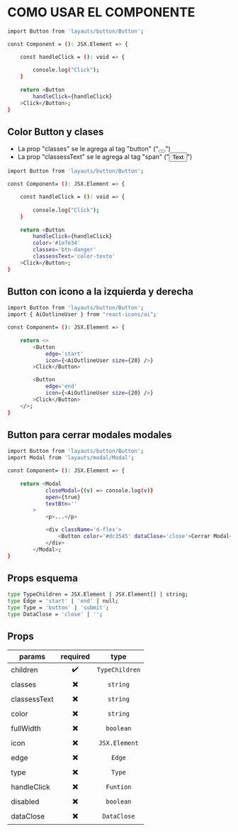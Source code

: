 # COMO USAR EL COMPONENTE

```sh
import Button from 'layauts/button/Button';

const Component = (): JSX.Element => {

    const handleClick = (): void => {
            
        console.log("Click");
    }
    
    return <Button
        handleClick={handleClick}
    >Click</Button>;
}
```

## Color Button y clases

- La prop "classes" se le agrega al tag "button" ("<button class="btn-danger"></button>")
- La prop "classessText" se le agrega al tag "span" ("<button class="btn-danger"><span class="color-texto">Text</span></button>")

```sh
import Button from 'layauts/button/Button';

const Component= (): JSX.Element => {

    const handleClick = (): void => {
            
        console.log("Click");
    }
    
    return <Button
        handleClick={handleClick}
        color='#1e7e34'
        classes='btn-danger'
        classessText='color-texto'
    >Click</Button>;
}
```

## Button con icono a la izquierda y derecha

```sh
import Button from 'layauts/button/Button';
import { AiOutlineUser } from "react-icons/ai";

const Component= (): JSX.Element => {
    
    return <>
        <Button
            edge='start'
            icon={<AiOutlineUser size={20} />}
        >Click</Button>

        <Button
            edge='end'
            icon={<AiOutlineUser size={20} />}
        >Click</Button>
    </>;
}
```

## Button para cerrar modales modales

```sh
import Button from 'layauts/button/Button';
import Modal from 'layauts/modal/Modal';

const Component= (): JSX.Element => {
    
    return <Modal
            closeModal={(v) => console.log(v)}
            open={true}
            textBtn=''
        >   
            <p>...</p>

            <div className='d-flex'>
                <Button color='#dc3545' dataClose='close'>Cerrar Modal</Button>
            </div>
        </Modal>;
}
```

## Props esquema

```sh
type TypeChildren = JSX.Element | JSX.Element[] | string;
type Edge = 'start' | 'end' | null;
type Type = 'button' | 'submit';
type DataClose = 'close' | '';
```

Props
-------

|   params     |         required          |    type        |
| ------------ | :-----------------------: | :------------: |
| children     | :heavy_check_mark:        | `TypeChildren` |
| classes      | :heavy_multiplication_x:  | `string`       |
| classessText | :heavy_multiplication_x:  | `string`       |
| color        | :heavy_multiplication_x:  | `string`       |
| fullWidth    | :heavy_multiplication_x:  | `boolean`      |
| icon         | :heavy_multiplication_x:  | `JSX.Element`  |
| edge         | :heavy_multiplication_x:  | `Edge`         |
| type         | :heavy_multiplication_x:  | `Type`         |
| handleClick  | :heavy_multiplication_x:  | `Funtion`      |
| disabled     | :heavy_multiplication_x:  | `boolean`      |
| dataClose    | :heavy_multiplication_x:  | `DataClose`    |